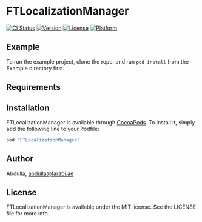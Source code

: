 # FTLocalizationManager

[![CI Status](https://img.shields.io/travis/Abdulla/FTLocalizationManager.svg?style=flat)](https://travis-ci.org/Abdulla/FTLocalizationManager)
[![Version](https://img.shields.io/cocoapods/v/FTLocalizationManager.svg?style=flat)](https://cocoapods.org/pods/FTLocalizationManager)
[![License](https://img.shields.io/cocoapods/l/FTLocalizationManager.svg?style=flat)](https://cocoapods.org/pods/FTLocalizationManager)
[![Platform](https://img.shields.io/cocoapods/p/FTLocalizationManager.svg?style=flat)](https://cocoapods.org/pods/FTLocalizationManager)

## Example

To run the example project, clone the repo, and run `pod install` from the Example directory first.

## Requirements

## Installation

FTLocalizationManager is available through [CocoaPods](https://cocoapods.org). To install
it, simply add the following line to your Podfile:

```ruby
pod 'FTLocalizationManager'
```

## Author

Abdulla, abdulla@farabi.ae

## License

FTLocalizationManager is available under the MIT license. See the LICENSE file for more info.
